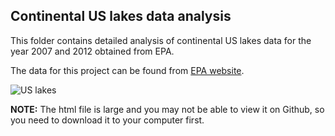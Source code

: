 ## Continental US lakes data analysis

This folder contains detailed analysis of continental US lakes data for the year 2007 and 2012 obtained from EPA.

The data for this project can be found  from [EPA website](https://www.epa.gov/national-aquatic-resource-surveys/nla).

![US lakes](https://www.epa.gov/sites/production/files/styles/slideshow_breakpoints_theme_epa_large_1x/public/epa-slideshow-images/nla12_sites_imagery_small.jpg "US lakes")

**NOTE:** The html file is large and you may not be able to view it on Github, so you need to download it to your computer first.
